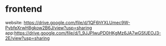 # frontend

website: https://drive.google.com/file/d/1QF6hYXLUmec9W-PybfeXrwH8gkow2B6J/view?usp=sharing
app:https://drive.google.com/file/d/1_9JJPIwuPD0HKgMz6JA7wGSfJEOJ3-2E/view?usp=sharing
